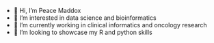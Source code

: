 - 👋 Hi, I’m Peace Maddox
- 👀 I’m interested in data science and bioinformatics 
- 🌱 I’m currently working in clinical informatics and oncology research
- 💞️ I’m looking to showcase my R and python skills 

<!---
PeaceJM/PeaceJM is a ✨ special ✨ repository because its `README.md` (this file) appears on your GitHub profile.
You can click the Preview link to take a look at your changes.
--->
